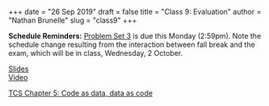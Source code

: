 +++
date = "26 Sep 2019"
draft = false
title = "Class 9: Evaluation"
author = "Nathan Brunelle"
slug = "class9"
+++

**Schedule Reminders:** [Problem Set 3](/ps3) is due this Monday (2:59pm). Note the schedule change resulting from the interaction between fall break and the exam, which will be in class, Wednesday, 2 October.

[Slides](https://www.dropbox.com/s/zgpa8wbh37cs6ls/class9_writen.pptx?dl=0)  
[Video](https://uva.hosted.panopto.com/Panopto/Pages/Viewer.aspx?id=f0fd7025-b671-4fe0-8949-aad3014186cb)

[TCS Chapter 5: Code as data, data as code](https://introtcs.org/public/lec_04_code_and_data.html)

